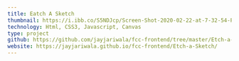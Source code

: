 ```yaml
---
title: Eatch A Sketch
thumbnail: https://i.ibb.co/S5NDJcp/Screen-Shot-2020-02-22-at-7-32-54-PM.png
technology: Html, CSS3, Javascript, Canvas
type: project
github: https://github.com/jayjariwala/fcc-frontend/tree/master/Etch-a-Sketch
website: https://jayjariwala.github.io/fcc-frontend/Etch-a-Sketch/
---
```

